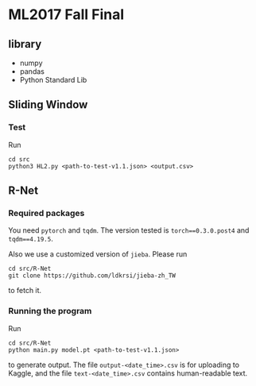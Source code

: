 # ML2017 Fall Final
## library
* numpy
* pandas
* Python Standard Lib

## Sliding Window
### Test
Run

    cd src
    python3 HL2.py <path-to-test-v1.1.json> <output.csv>

## R-Net
### Required packages
You need `pytorch` and `tqdm`. The version tested is `torch==0.3.0.post4` and `tqdm==4.19.5`.

Also we use a customized version of `jieba`. Please run
    
    cd src/R-Net
    git clone https://github.com/ldkrsi/jieba-zh_TW
    
to fetch it.

### Running the program
Run

    cd src/R-Net
    python main.py model.pt <path-to-test-v1.1.json>

to generate output. The file `output-<date_time>.csv` is for uploading to Kaggle, and the file `text-<date_time>.csv` contains human-readable text.
